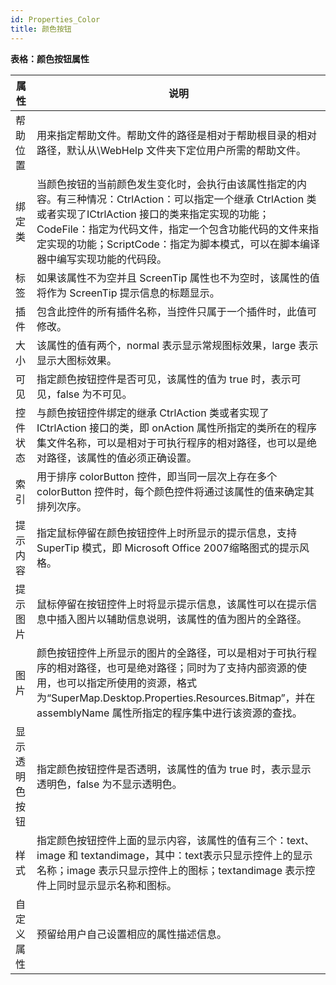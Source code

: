 ```yaml
---
id: Properties_Color
title: 颜色按钮
---
```

**表格：颜色按钮属性**

属性 | 说明  
---|---  
帮助位置 | 用来指定帮助文件。帮助文件的路径是相对于帮助根目录的相对路径，默认从\WebHelp 文件夹下定位用户所需的帮助文件。  
绑定类 | 当颜色按钮的当前颜色发生变化时，会执行由该属性指定的内容。有三种情况：CtrlAction：可以指定一个继承 CtrlAction 类或者实现了ICtrlAction 接口的类来指定实现的功能；CodeFile：指定为代码文件，指定一个包含功能代码的文件来指定实现的功能；ScriptCode：指定为脚本模式，可以在脚本编译器中编写实现功能的代码段。  
标签 | 如果该属性不为空并且 ScreenTip 属性也不为空时，该属性的值将作为 ScreenTip 提示信息的标题显示。  
插件 | 包含此控件的所有插件名称，当控件只属于一个插件时，此值可修改。  
大小 | 该属性的值有两个，normal 表示显示常规图标效果，large 表示显示大图标效果。  
可见 | 指定颜色按钮控件是否可见，该属性的值为 true 时，表示可见，false 为不可见。  
控件状态 | 与颜色按钮控件绑定的继承 CtrlAction 类或者实现了 ICtrlAction 接口的类，即 onAction 属性所指定的类所在的程序集文件名称，可以是相对于可执行程序的相对路径，也可以是绝对路径，该属性的值必须正确设置。  
索引 | 用于排序 colorButton 控件，即当同一层次上存在多个 colorButton 控件时，每个颜色控件将通过该属性的值来确定其排列次序。  
提示内容 | 指定鼠标停留在颜色按钮控件上时所显示的提示信息，支持 SuperTip 模式，即 Microsoft Office 2007缩略图式的提示风格。  
提示图片 | 鼠标停留在按钮控件上时将显示提示信息，该属性可以在提示信息中插入图片以辅助信息说明，该属性的值为图片的全路径。  
图片 | 颜色按钮控件上所显示的图片的全路径，可以是相对于可执行程序的相对路径，也可是绝对路径；同时为了支持内部资源的使用，也可以指定所使用的资源，格式为“SuperMap.Desktop.Properties.Resources.Bitmap”，并在assemblyName 属性所指定的程序集中进行该资源的查找。  
显示透明色按钮 | 指定颜色按钮控件是否透明，该属性的值为 true 时，表示显示透明色，false 为不显示透明色。  
样式 | 指定颜色按钮控件上面的显示内容，该属性的值有三个：text、image 和 textandimage，其中：text表示只显示控件上的显示名称；image 表示只显示控件上的图标；textandimage 表示控件上同时显示显示名称和图标。  
自定义属性 | 预留给用户自己设置相应的属性描述信息。  
